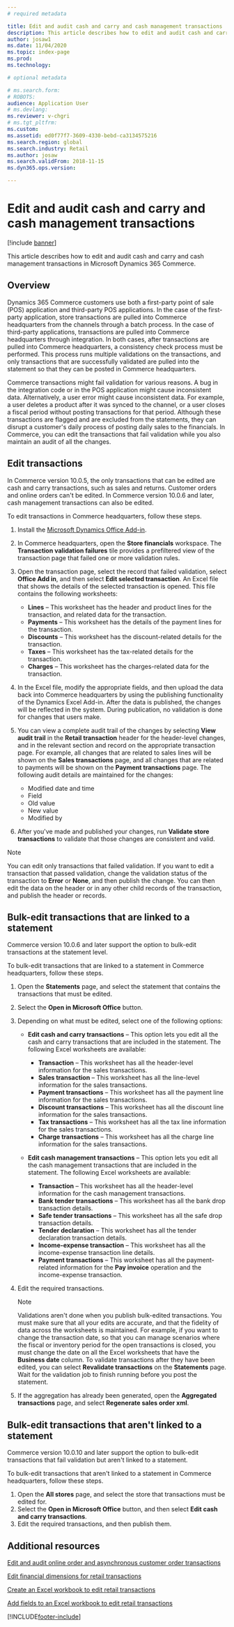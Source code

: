 ```yaml
---
# required metadata

title: Edit and audit cash and carry and cash management transactions
description: This article describes how to edit and audit cash and carry and cash management transactions in Microsoft Dynamics 365 Commerce.
author: josaw1
ms.date: 11/04/2020
ms.topic: index-page
ms.prod: 
ms.technology: 

# optional metadata

# ms.search.form: 
# ROBOTS: 
audience: Application User
# ms.devlang: 
ms.reviewer: v-chgri
# ms.tgt_pltfrm: 
ms.custom: 
ms.assetid: ed0f77f7-3609-4330-bebd-ca3134575216
ms.search.region: global
ms.search.industry: Retail
ms.author: josaw
ms.search.validFrom: 2018-11-15
ms.dyn365.ops.version: 

---
```

# Edit and audit cash and carry and cash management transactions

[!include [banner](../includes/banner.md)]

This article describes how to edit and audit cash and carry and cash management transactions in Microsoft Dynamics 365 Commerce.

## Overview

Dynamics 365 Commerce customers use both a first-party point of sale (POS) application and third-party POS applications. In the case of the first-party application, store transactions are pulled into Commerce headquarters from the channels through a batch process. In the case of third-party applications, transactions are pulled into Commerce headquarters through integration. In both cases, after transactions are pulled into Commerce headquarters, a consistency check process must be performed. This process runs multiple validations on the transactions, and only transactions that are successfully validated are pulled into the statement so that they can be posted in Commerce headquarters.

Commerce transactions might fail validation for various reasons. A bug in the integration code or in the POS application might cause inconsistent data. Alternatively, a user error might cause inconsistent data. For example, a user deletes a product after it was synced to the channel, or a user closes a fiscal period without posting transactions for that period. Although these transactions are flagged and are excluded from the statements, they can disrupt a customer's daily process of posting daily sales to the financials. In Commerce, you can edit the transactions that fail validation while you also maintain an audit of all the changes.

## Edit transactions

In Commerce version 10.0.5, the only transactions that can be edited are cash and carry transactions, such as sales and returns. Customer orders and online orders can't be edited. In Commerce version 10.0.6 and later, cash management transactions can also be edited.

To edit transactions in Commerce headquarters, follow these steps.

1. Install the [Microsoft Dynamics Office Add-in](https://appsource.microsoft.com/product/office/WA104379629?tab=Overview).
1. In Commerce headquarters, open the **Store financials** workspace. The **Transaction validation failures** tile provides a prefiltered view of the transaction page that failed one or more validation rules.
1. Open the transaction page, select the record that failed validation, select **Office Add in**, and then select **Edit selected transaction**. An Excel file that shows the details of the selected transaction is opened. This file contains the following worksheets:

    - **Lines** – This worksheet has the header and product lines for the transaction, and related data for the transaction.
    - **Payments** – This worksheet has the details of the payment lines for the transaction.
    - **Discounts** – This worksheet has the discount-related details for the transaction.
    - **Taxes** – This worksheet has the tax-related details for the transaction.
    - **Charges** – This worksheet has the charges-related data for the transaction.

1. In the Excel file, modify the appropriate fields, and then upload the data back into Commerce headquarters by using the publishing functionality of the Dynamics Excel Add-in. After the data is published, the changes will be reflected in the system. During publication, no validation is done for changes that users make.
1. You can view a complete audit trail of the changes by selecting **View audit trail** in the **Retail transaction** header for the header-level changes, and in the relevant section and record on the appropriate transaction page. For example, all changes that are related to sales lines will be shown on the **Sales transactions** page, and all changes that are related to payments will be shown on the **Payment transactions** page. The following audit details are maintained for the changes:

    - Modified date and time
    - Field
    - Old value
    - New value
    - Modified by

1. After you've made and published your changes, run **Validate store transactions** to validate that those changes are consistent and valid.

> [!NOTE]
> You can edit only transactions that failed validation. If you want to edit a transaction that passed validation, change the validation status of the transaction to **Error** or **None**, and then publish the change. You can then edit the data on the header or in any other child records of the transaction, and publish the header or records.

## Bulk-edit transactions that are linked to a statement

Commerce version 10.0.6 and later support the option to bulk-edit transactions at the statement level.

To bulk-edit transactions that are linked to a statement in Commerce headquarters, follow these steps.

1. Open the **Statements** page, and select the statement that contains the transactions that must be edited.
1. Select the **Open in Microsoft Office** button.
1. Depending on what must be edited, select one of the following options:

    - **Edit cash and carry transactions** – This option lets you edit all the cash and carry transactions that are included in the statement. The following Excel worksheets are available:

        - **Transaction** – This worksheet has all the header-level information for the sales transactions.
        - **Sales transaction** – This worksheet has all the line-level information for the sales transactions.
        - **Payment transactions** – This worksheet has all the payment line information for the sales transactions.
        - **Discount transactions** – This worksheet has all the discount line information for the sales transactions.
        - **Tax transactions** – This worksheet has all the tax line information for the sales transactions.
        - **Charge transactions** – This worksheet has all the charge line information for the sales transactions.

    - **Edit cash management transactions** – This option lets you edit all the cash management transactions that are included in the statement. The following Excel worksheets are available:

        - **Transaction** – This worksheet has all the header-level information for the cash management transactions.
        - **Bank tender transactions** – This worksheet has all the bank drop transaction details.
        - **Safe tender transactions** – This worksheet has all the safe drop transaction details.
        - **Tender declaration** – This worksheet has all the tender declaration transaction details.
        - **Income-expense transaction** – This worksheet has all the income-expense transaction line details.
        - **Payment transactions** – This worksheet has all the payment-related information for the **Pay invoice** operation and the income-expense transaction.

1. Edit the required transactions.

    > [!NOTE]
    > Validations aren't done when you publish bulk-edited transactions. You must make sure that all your edits are accurate, and that the fidelity of data across the worksheets is maintained. For example, if you want to change the transaction date, so that you can manage scenarios where the fiscal or inventory period for the open transactions is closed, you must change the date on all the Excel worksheets that have the **Business date** column. To validate transactions after they have been edited, you can select **Revalidate transactions** on the **Statements** page. Wait for the validation job to finish running before you post the statement.

1. If the aggregation has already been generated, open the **Aggregated transactions** page, and select **Regenerate sales order xml**.

## Bulk-edit transactions that aren't linked to a statement

Commerce version 10.0.10 and later support the option to bulk-edit transactions that fail validation but aren't linked to a statement.

To bulk-edit transactions that aren't linked to a statement in Commerce headquarters, follow these steps.

1. Open the **All stores** page, and select the store that transactions must be edited for.
1. Select the **Open in Microsoft Office** button, and then select **Edit cash and carry transactions**.
1. Edit the required transactions, and then publish them.

## Additional resources

[Edit and audit online order and asynchronous customer order transactions](edit-order-trans.md)

[Edit financial dimensions for retail transactions](edit-financial-dim.md)

[Create an Excel workbook to edit retail transactions](create-excel-edit.md)

[Add fields to an Excel workbook to edit retail transactions](add-fields-excel.md)


[!INCLUDE[footer-include](../includes/footer-banner.md)]